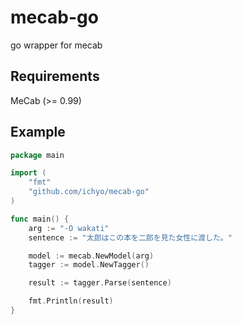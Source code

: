 # mecab-go
go wrapper for mecab

## Requirements
MeCab (>= 0.99)

## Example
```go
package main

import (
	"fmt"
	"github.com/ichyo/mecab-go"
)

func main() {
	arg := "-O wakati"
	sentence := "太郎はこの本を二郎を見た女性に渡した。"

	model := mecab.NewModel(arg)
	tagger := model.NewTagger()

	result := tagger.Parse(sentence)

	fmt.Println(result)
}
```

